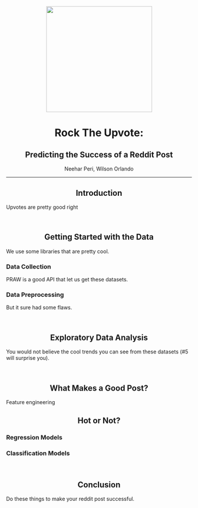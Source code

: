 <h1><img style="display: block; margin-left: auto; margin-right: auto;" src="https://styles.redditmedia.com/t5_2tk95/styles/communityIcon_hrq90p2z27k11.jpg?format=pjpg&amp;s=2d15665234525abcee684b15b272c9fbc1103003" alt="" width="287" height="287" /></h1>
<h1 style="text-align: center;">Rock The Upvote:</h1>
<h2 style="text-align: center;">Predicting the Success of a Reddit Post</h2>
<p style="text-align: center;">Neehar Peri, Wilson Orlando</p>
<hr />
<h2 style="text-align: center;">Introduction</h2>
<p style="text-align: left;">Upvotes are pretty good right</p>
<p>&nbsp;</p>
<h2 style="text-align: center;">Getting Started with the Data</h2>
<p style="text-align: left;">We use some libraries that are pretty cool.</p>
<h3 style="text-align: left;">Data Collection</h3>
<p>PRAW is a good API that let us get these datasets.</p>
<h3 style="text-align: left;">Data Preprocessing</h3>
<p>But it sure had some flaws.</p>
<p style="text-align: center;">&nbsp;</p>
<h2 style="text-align: center;">Exploratory Data Analysis</h2>
<p>You would not believe the cool trends you can see from these datasets (#5 will surprise you).</p>
<p style="text-align: center;">&nbsp;</p>
<h2 style="text-align: center;">What Makes a Good Post?</h2>
<p style="text-align: left;">Feature engineering</p>
<h2 style="text-align: center;">Hot or Not?</h2>
<h3 style="text-align: left;">Regression Models</h3>
<h3 style="text-align: left;">Classification Models</h3>
<p style="text-align: center;">&nbsp;</p>
<h2 style="text-align: center;">Conclusion</h2>
<p>Do these things to make your reddit post successful.</p>
<p>&nbsp;</p>
<h3>&nbsp;</h3>